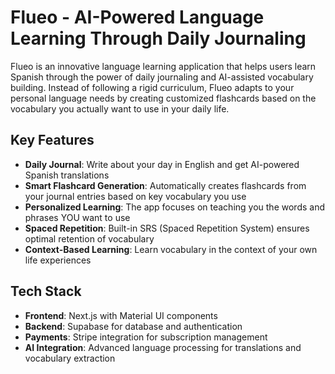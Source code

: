 # Flueo - AI-Powered Language Learning Through Daily Journaling

Flueo is an innovative language learning application that helps users learn Spanish through the power of daily journaling and AI-assisted vocabulary building. Instead of following a rigid curriculum, Flueo adapts to your personal language needs by creating customized flashcards based on the vocabulary you actually want to use in your daily life.

## Key Features

- **Daily Journal**: Write about your day in English and get AI-powered Spanish translations
- **Smart Flashcard Generation**: Automatically creates flashcards from your journal entries based on key vocabulary you use
- **Personalized Learning**: The app focuses on teaching you the words and phrases YOU want to use
- **Spaced Repetition**: Built-in SRS (Spaced Repetition System) ensures optimal retention of vocabulary
- **Context-Based Learning**: Learn vocabulary in the context of your own life experiences

## Tech Stack

- **Frontend**: Next.js with Material UI components
- **Backend**: Supabase for database and authentication
- **Payments**: Stripe integration for subscription management
- **AI Integration**: Advanced language processing for translations and vocabulary extraction